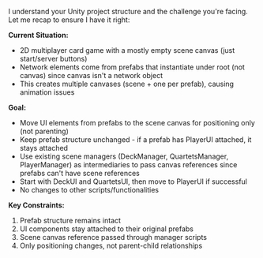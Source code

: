 I understand your Unity project structure and the challenge you're facing. Let me recap to ensure I have it right:

**Current Situation:**
- 2D multiplayer card game with a mostly empty scene canvas (just start/server buttons)
- Network elements come from prefabs that instantiate under root (not canvas) since canvas isn't a network object
- This creates multiple canvases (scene + one per prefab), causing animation issues

**Goal:**
- Move UI elements from prefabs to the scene canvas for positioning only (not parenting)
- Keep prefab structure unchanged - if a prefab has PlayerUI attached, it stays attached
- Use existing scene managers (DeckManager, QuartetsManager, PlayerManager) as intermediaries to pass canvas references since prefabs can't have scene references
- Start with DeckUI and QuartetsUI, then move to PlayerUI if successful
- No changes to other scripts/functionalities

**Key Constraints:**
1. Prefab structure remains intact
2. UI components stay attached to their original prefabs
3. Scene canvas reference passed through manager scripts
4. Only positioning changes, not parent-child relationships

